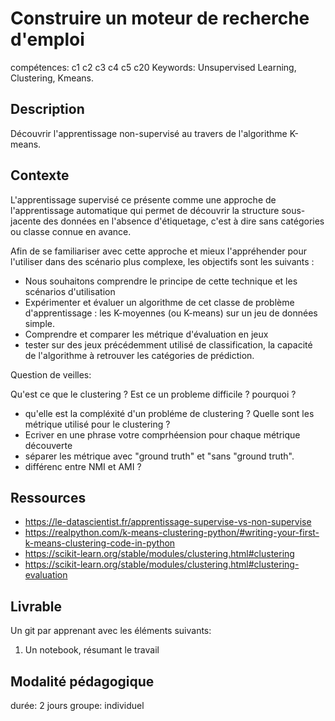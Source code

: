 # Construire un moteur de recherche d'emploi

compétences: c1 c2 c3 c4 c5 c20
Keywords: Unsupervised Learning, Clustering, Kmeans.

## Description

Découvrir l'apprentissage non-supervisé au travers de l'algorithme K-means.

## Contexte

L'apprentissage supervisé ce présente comme une approche de l'apprentissage automatique qui permet de découvrir la structure sous-jacente des données en l'absence d'étiquetage, c'est à dire sans catégories ou classe connue en avance.

Afin de se familiariser avec cette approche et mieux l'appréhender pour l'utiliser dans des scénario plus complexe, les objectifs sont les suivants : 
* Nous souhaitons comprendre le principe de cette technique et les scénarios d'utilisation
* Expérimenter et évaluer un algorithme de cet classe de problème d'apprentissage : les  K-moyennes (ou K-means) sur un jeu de données simple.
* Comprendre et comparer les métrique d'évaluation en jeux
* tester sur des jeux précédemment utilisé de classification, la capacité de l'algorithme à retrouver les catégories de prédiction.


Question de veilles:

Qu'est ce que le clustering ?
Est ce un probleme difficile ? pourquoi ?
* qu'elle est la compléxité d'un probléme de clustering ?
Quelle sont les métrique utilisé pour le clustering ?
* Ecriver en une phrase votre comprhéension pour chaque métrique découverte
* séparer les métrique avec "ground truth" et "sans "ground truth".
* différenc entre NMI et AMI ?

## Ressources

* https://le-datascientist.fr/apprentissage-supervise-vs-non-supervise
* https://realpython.com/k-means-clustering-python/#writing-your-first-k-means-clustering-code-in-python
* https://scikit-learn.org/stable/modules/clustering.html#clustering
* https://scikit-learn.org/stable/modules/clustering.html#clustering-evaluation



## Livrable

Un git par apprenant avec les éléments suivants:
1. Un notebook, résumant le travail

## Modalité pédagogique

durée: 2 jours
groupe: individuel

